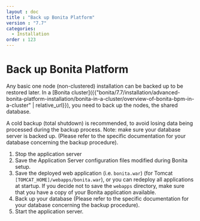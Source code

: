 ```yaml
---
layout : doc
title : "Back up Bonita Platform"
version : "7.7"
categories:
  - Installation
order : 123
---
```

# Back up Bonita Platform

Any basic one node (non-clustered) installation can be backed up to be restored later. 
In a [Bonita cluster]({{"bonita/7.7/installation/advanced-bonita-platform-installation/bonita-in-a-cluster/overview-of-bonita-bpm-in-a-cluster" | relative_url}}), you need to back up the nodes, the shared database.

A cold backup (total shutdown) is recommended, to avoid losing data being processed during the backup process. Note: make sure your database server is backed up. 
(Please refer to the specific documentation for your database concerning the backup procedure).

1. Stop the application server
2. Save the Application Server configuration files modified during Bonita setup.
3. Save the deployed web application (i.e. `bonita.war`) (for Tomcat `[TOMCAT_HOME]/webapps/bonita.war`), or you can redeploy all applications at startup. 
If you decide not to save the `webapps` directory, make sure that you have a copy of your Bonita application available.
4. Back up your database (Please refer to the specific documentation for your database concerning the backup procedure).
5. Start the application server.

